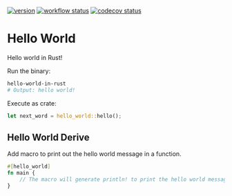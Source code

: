 [![version]][crates.io] [![workflow status]][workflow] [![codecov status]][codecov]

[version]: https://img.shields.io/crates/v/hello-world-in-rust.svg
[crates.io]: https://crates.io/crates/hello-world-in-rust
[workflow status]: https://github.com/AlvinHon/hello_world_rs/actions/workflows/rust.yml/badge.svg?branch=main
[workflow]: https://github.com/AlvinHon/hello_world_rs/actions/workflows/rust.yml
[codecov status]: https://codecov.io/gh/AlvinHon/hello_world_rs/branch/main/graph/badge.svg?token=NMM473N4DO
[codecov]: https://codecov.io/gh/AlvinHon/hello_world_rs

# Hello World

Hello world in Rust!

Run the binary:

```bash
hello-world-in-rust
# Output: hello world!
```

Execute as crate:

```rust
let next_word = hello_world::hello();
```

## Hello World Derive

Add macro to print out the hello world message in a function.

```rust
#[hello_world]
fn main {
    // The macro will generate println! to print the hello world message here.
}
```